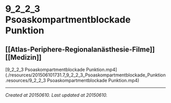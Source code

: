 # 9_2_2_3 Psoaskompartmentblockade Punktion
 [[Atlas-Periphere-Regionalanästhesie-Filme]] [[Medizin]] 
---



[9\_2\_2\_3 Psoaskompartmentblockade Punktion.mp4](./resources/201506101731.7_9_2_2_3_Psoaskompartmentblockade_Punktion.resources/9_2_2_3 Psoaskompartmentblockade Punktion.mp4)

---

_Created at 20150610._
_Last updated at 20150610._



